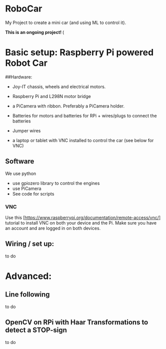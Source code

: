 # RoboCar
My Project to create a mini car (and using ML to control it).

<b> This is an ongoing project! </b>(

# Basic setup: Raspberry Pi powered Robot Car
##Hardware:
* Joy-IT chassis, wheels and electrical motors.
* Raspberry Pi and L298N motor bridge
* a PiCamera with ribbon. Preferably a PiCamera holder.
* Batteries for motors and batteries for RPi + wires/plugs to connect the batteries
* Jumper wires

* a laptop or tablet with VNC installed to control the car (see below for VNC)

## Software
We use python
* use gpiozero library to control the engines
* use PiCamera
* See code for scripts

### VNC
Use this [https://www.raspberrypi.org/documentation/remote-access/vnc/] tutorial to install VNC on both your device and the Pi. Make sure you have an account and are logged in on both devices. 

## Wiring / set up:
to do

# Advanced:

## Line following

to do
## OpenCV on RPi with Haar Transformations to detect a STOP-sign

to do

